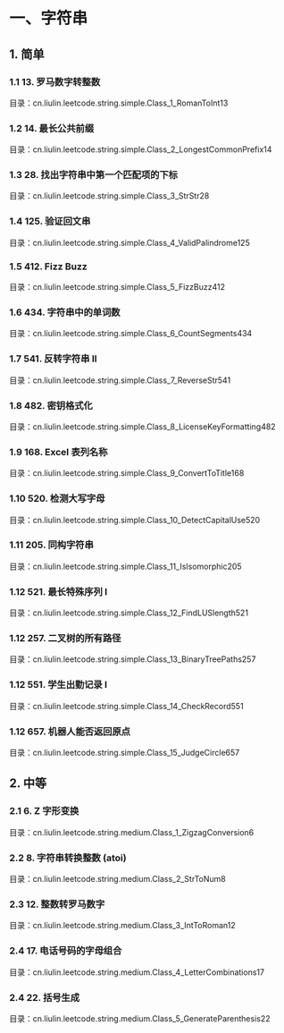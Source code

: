 # 一、字符串
## 1. 简单
### 1.1 13. 罗马数字转整数
目录：cn.liulin.leetcode.string.simple.Class_1_RomanToInt13
### 1.2 14. 最长公共前缀
目录：cn.liulin.leetcode.string.simple.Class_2_LongestCommonPrefix14
### 1.3 28. 找出字符串中第一个匹配项的下标
目录：cn.liulin.leetcode.string.simple.Class_3_StrStr28
### 1.4 125. 验证回文串
目录：cn.liulin.leetcode.string.simple.Class_4_ValidPalindrome125
### 1.5 412. Fizz Buzz
目录：cn.liulin.leetcode.string.simple.Class_5_FizzBuzz412
### 1.6 434. 字符串中的单词数
目录：cn.liulin.leetcode.string.simple.Class_6_CountSegments434
### 1.7 541. 反转字符串 II
目录：cn.liulin.leetcode.string.simple.Class_7_ReverseStr541
### 1.8 482. 密钥格式化
目录：cn.liulin.leetcode.string.simple.Class_8_LicenseKeyFormatting482
### 1.9 168. Excel 表列名称
目录：cn.liulin.leetcode.string.simple.Class_9_ConvertToTitle168
### 1.10 520. 检测大写字母
目录：cn.liulin.leetcode.string.simple.Class_10_DetectCapitalUse520
### 1.11 205. 同构字符串
目录：cn.liulin.leetcode.string.simple.Class_11_IsIsomorphic205
### 1.12 521. 最长特殊序列 Ⅰ
目录：cn.liulin.leetcode.string.simple.Class_12_FindLUSlength521
### 1.12 257. 二叉树的所有路径
目录：cn.liulin.leetcode.string.simple.Class_13_BinaryTreePaths257
### 1.12 551. 学生出勤记录 I
目录：cn.liulin.leetcode.string.simple.Class_14_CheckRecord551
### 1.12 657. 机器人能否返回原点
目录：cn.liulin.leetcode.string.simple.Class_15_JudgeCircle657

## 2. 中等
### 2.1 6. Z 字形变换
目录：cn.liulin.leetcode.string.medium.Class_1_ZigzagConversion6
### 2.2 8. 字符串转换整数 (atoi)
目录：cn.liulin.leetcode.string.medium.Class_2_StrToNum8
### 2.3 12. 整数转罗马数字
目录：cn.liulin.leetcode.string.medium.Class_3_IntToRoman12
### 2.4 17. 电话号码的字母组合
目录：cn.liulin.leetcode.string.medium.Class_4_LetterCombinations17
### 2.4 22. 括号生成
目录：cn.liulin.leetcode.string.medium.Class_5_GenerateParenthesis22